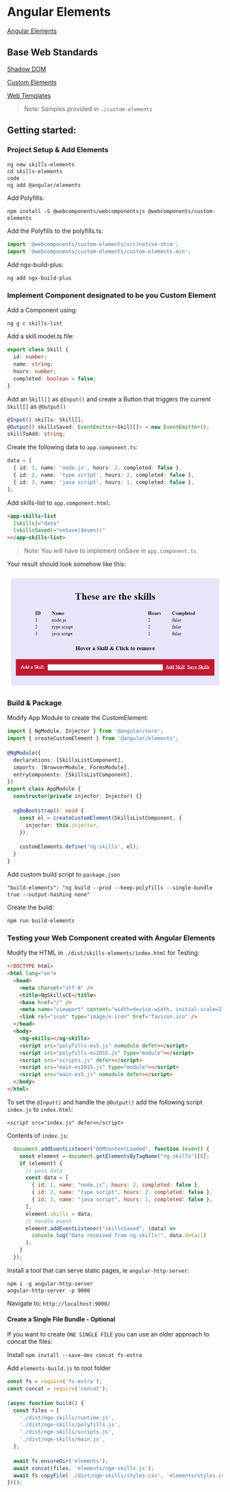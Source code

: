 # Angular Elements

[Angular Elements](https://angular.io/guide/elements)

## Base Web Standards

[Shadow DOM](https://developer.mozilla.org/en-US/docs/Web/Web_Components/Using_shadow_DOM)

[Custom Elements](https://developer.mozilla.org/en-US/docs/Web/Web_Components/Using_custom_elements)

[Web Templates](https://developer.mozilla.org/en-US/docs/Web/Web_Components/Using_templates_and_slots)

> Note: Samples provided in `./custom-elements`

## Getting started:

### Project Setup & Add Elements

```
ng new skills-elements
cd skills-elements
code .
ng add @angular/elements
```

Add Polyfills:

```
npm install -S @webcomponents/webcomponentsjs @webcomponents/custom-elements
```

Add the Polyfills to the polyfills.ts:

```typescript
import '@webcomponents/custom-elements/src/native-shim';
import '@webcomponents/custom-elements/custom-elements.min';
```

Add ngx-build-plus:

```
ng add ngx-build-plus
```

### Implement Component designated to be you Custom Element

Add a Component using:

```
ng g c skills-list
```

Add a skill.model.ts file:

```typescript
export class Skill {
  id: number;
  name: string;
  hours: number;
  completed: boolean = false;
}
```

Add an `Skill[]` as `@Input()` and create a Button that triggers the current `Skill[]` as `@Output()`

```typescript
@Input() skills: Skill[];
@Output() skillsSaved: EventEmitter<Skill[]> = new EventEmitter();
skillToAdd: string;
```

Create the following data to `app.component.ts`:

```typescript
data = [
  { id: 1, name: 'node.js', hours: 2, completed: false },
  { id: 2, name: 'type script', hours: 2, completed: false },
  { id: 3, name: 'java script', hours: 1, completed: false },
];
```

Add skills-list to `app.component.html`:

```html
<app-skills-list
  [skills]="data"
  (skillsSaved)="onSave($event)"
></app-skills-list>
```

> Note: You will have to implement onSave in `app.component.ts`

Your result should look somehow like this:

![skills](_images/skills.png)

### Build & Package

Modify App Module to create the CustomElement:

```typescript
import { NgModule, Injector } from '@angular/core';
import { createCustomElement } from '@angular/elements';

@NgModule({
  declarations: [SkillsListComponent],
  imports: [BrowserModule, FormsModule],
  entryComponents: [SkillsListComponent],
})
export class AppModule {
  constructor(private injector: Injector) {}

  ngDoBootstrap(): void {
    const el = createCustomElement(SkillsListComponent, {
      injector: this.injector,
    });

    customElements.define('ng-skills', el);
  }
}
```

Add custom build script to `package.json`

```
"build-elements": "ng build --prod --keep-polyfills --single-bundle true --output-hashing none"
```

Create the build:

```
npm run build-elements
```

### Testing your Web Component created with Angular Elements

Modify the HTML in `./dist/skills-elements/index.html` for Testing:

```html
<!DOCTYPE html>
<html lang="en">
  <head>
    <meta charset="utf-8" />
    <title>NgSkillsCE</title>
    <base href="/" />
    <meta name="viewport" content="width=device-width, initial-scale=1" />
    <link rel="icon" type="image/x-icon" href="favicon.ico" />
  </head>
  <body>
    <ng-skills></ng-skills>
    <script src="polyfills-es5.js" nomodule defer></script>
    <script src="polyfills-es2015.js" type="module"></script>
    <script src="scripts.js" defer></script>
    <script src="main-es2015.js" type="module"></script>
    <script src="main-es5.js" nomodule defer></script>
  </body>
</html>
```

To set the `@Input()` and handle the `@Output()` add the following script `index.js` to  `index.html`:

```
<script src="index.js" defer></script>
```

Contents of `index.js`:

```javascript
  document.addEventListener("DOMContentLoaded", function (event) {
    const element = document.getElementsByTagName("ng-skills")[0];
    if (element) {
      // pass data
      const data = [
        { id: 1, name: "node.js", hours: 2, completed: false },
        { id: 2, name: "type script", hours: 2, completed: false },
        { id: 3, name: "java script", hours: 1, completed: false },
      ];
      element.skills = data;
      // handle event
      element.addEventListener("skillsSaved", (data) =>
        console.log("Data received from ng-skills:", data.detail)
      );
    }
  });
```

Install a tool that can serve static pages, ie `angular-http-server`:

```
npm i -g angular-http-server
angular-http-server -p 9000
```

Navigate to: `http://localhost:9000/`

#### Create a Single File Bundle - Optional

If you want to create `ONE SINGLE FILE` you can use an older approach to concat the files:

Install `npm install --save-dev concat fs-extra`

Add `elements-build.js` to root folder

```javascript
const fs = require('fs-extra');
const concat = require('concat');

(async function build() {
  const files = [
    './dist/nge-skills/runtime.js',
    './dist/nge-skills/polyfills.js',
    './dist/nge-skills/scripts.js',
    './dist/nge-skills/main.js',
  ];

  await fs.ensureDir('elements');
  await concat(files, 'elements/nge-skills.js');
  await fs.copyFile('./dist/nge-skills/styles.css', 'elements/styles.css');
})();
```
